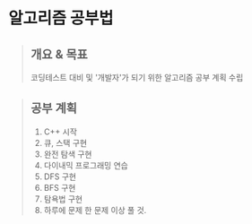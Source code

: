 # 알고리즘 공부법  
> ## 개요 & 목표
> 코딩테스트 대비 및 '개발자'가 되기 위한 알고리즘 공부 계획 수립  

> ## 공부 계획
> 1. C++ 시작  
> 2. 큐, 스택 구현  
> 3. 완전 탐색 구현  
> 4. 다이내믹 프로그래밍 연습  
> 5. DFS 구현  
> 6. BFS 구현  
> 7. 탐욕법 구현  
> 8. 하루에 문제 한 문제 이상 풀 것.  
